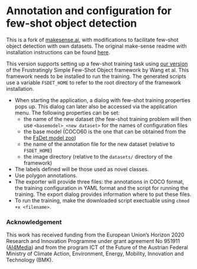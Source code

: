 # Annotation and configuration for few-shot object detection

This is a fork of [makesense.ai](https://github.com/SkalskiP/make-sense), with modifications to facilitate few-shot object detection with own datasets. The original make-sense readme with installation instructions can be found [here](README_make-sense.md).

This version supports setting up a few-shot training task using [our version](https://github.com/wbailer/few-shot-object-detection) of the Frustratingly Simple Few-Shot Object framework by Wang et al. This framework needs to be installed to run the training. The generated scripts use a variable ```FSDET_HOME``` to refer to the root directory of the framework installation.

- When starting the application, a dialog with few-shot training properties pops up. This dialog can later also be accessed via the application menu. The following properties can be set:
    - the name of the new dataset (the few-shot training problem will then use ```<basemodel>_<new dataset>``` for the names of configuration files
    - the base model (COCO60 is the one that can be obtained from the the [FsDet model zoo](https://github.com/ucbdrive/few-shot-object-detection/blob/master/docs/MODEL_ZOO.md))
    - the name of the annotation file for the new dataset (relative to ```FSDET_HOME```)
    - the image directory (relative to the ```datasets/``` directory of the framework)
- The labels defined will be those used as novel classes.
- Use polygon annotations.
- The exporter will provide three files: the annotations in COCO format, the training configuration in YAML format and the script for running the training. The export dialog provides information where to put these files.
- To run the training, make the downloaded script exectuable using ```chmod +x <filename>```.

### Acknowledgement

This work has received funding from the European Union’s Horizon 2020 Research and Innovation Programme under grant agreement No 951911 ([AI4Media](https://www.ai4media.eu/)) and from the program ICT of the Future of the Austrian Federal Ministry of Climate Action, Environment, Energy, Mobility, Innovation and Technology (BMK).
